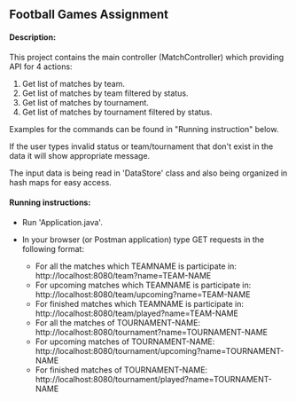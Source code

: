 ## Football Games Assignment
#### Description:
This project contains the main controller (MatchController) which providing API for 4 actions:
1. Get list of matches by team.
2. Get list of matches by team filtered by status.
3. Get list of matches by tournament.
4. Get list of matches by tournament filtered by status.

Examples for the commands can be found in "Running instruction" below.

If the user types invalid status or team/tournament that don't exist in the data it will show appropriate message.

The input data is being read in 'DataStore' class and also being organized in hash maps for easy access.


#### Running instructions:
- Run 'Application.java'.
- In your browser (or Postman application) type GET requests in the following format:

    * For all the matches which TEAMNAME is participate in: http://localhost:8080/team?name=TEAM-NAME
    * For upcoming matches which TEAMNAME is participate in: http://localhost:8080/team/upcoming?name=TEAM-NAME
    * For finished matches which TEAMNAME is participate in: http://localhost:8080/team/played?name=TEAM-NAME
    * For all the matches of TOURNAMENT-NAME: http://localhost:8080/tournament?name=TOURNAMENT-NAME
    * For upcoming matches of TOURNAMENT-NAME: http://localhost:8080/tournament/upcoming?name=TOURNAMENT-NAME
    * For finished matches of TOURNAMENT-NAME: http://localhost:8080/tournament/played?name=TOURNAMENT-NAME
